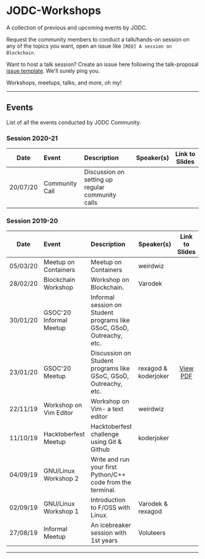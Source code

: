 # JODC-Workshops

A collection of previous and upcoming events by JODC.

Request the community members to conduct a talk/hands-on session on any of the topics you want, open an issue like `[REQ] A session on Blockchain`.

Want to host a talk session? Create an issue here following the talk-proposal [issue template](https://github.com/JIITODC/JODC-Workshops/blob/master/.github/ISSUE_TEMPLATE/proposal.md). We'll surely ping you.

Workshops, meetups, talks, and more, oh my!

---

## Events

List of all the events conducted by JODC Community.

### Session 2020-21

| Date      | Event                   | Description                                                           | Speaker(s)           | Link to Slides |
| :---:     | :---                    | :---                                                                  | :---                 | :---:          |
| 20/07/20  | Community Call          | Discussion on setting up regular community calls                      |                      |  |

### Session 2019-20

| Date      | Event                   | Description                                                           | Speaker(s)           | Link to Slides |
| :---:     | :---                    | :---                                                                  | :---                 | :---:          |
| 05/03/20  | Meetup on Containers    | Meetup on Containers                                                  | weirdwiz             |  |
| 28/02/20  | Blockchain Workshop     | Workshop on Blockchain.                                               | Varodek              |  |
| 30/01/20  | GSOC'20 Informal Meetup | Informal session on Student programs like GSoC, GSoD, Outreachy, etc. |                      |  |
| 23/01/20  | GSOC'20 Meetup          | Discussion on Student programs like GSoC, GSoD, Outreachy, etc.       | rexagod & koderjoker | [View PDF](./2019-2020/23-Jan-2020_GSoC-Meetup/Workshop_Slides.pdf) |
| 22/11/19  | Workshop on Vim Editor  | Workshop on Vim- a text editor                                        | weirdwiz             |  |
| 11/10/19  | Hacktoberfest Meetup    | Hacktoberfest challenge using Git & Github                            | koderjoker           |  |
| 04/09/19  | GNU/Linux Workshop 2    | Write and run your first Python/C++ code from the terminal.           |                      |  |
| 02/09/19  | GNU/Linux Workshop 1    | Introduction to F/OSS with Linux.                                     | Varodek & rexagod    |  |
| 27/08/19  | Informal Meetup         | An icebreaker session with 1st years                                  | Voluteers            |  |

---
